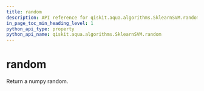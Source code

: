 ```yaml
---
title: random
description: API reference for qiskit.aqua.algorithms.SklearnSVM.random
in_page_toc_min_heading_level: 1
python_api_type: property
python_api_name: qiskit.aqua.algorithms.SklearnSVM.random
---
```


# random

Return a numpy random.

